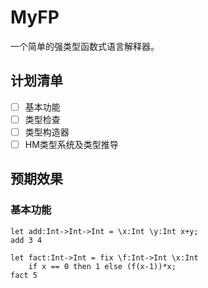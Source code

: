 # MyFP

一个简单的强类型函数式语言解释器。

## 计划清单

- [ ] 基本功能
- [ ] 类型检查
- [ ] 类型构造器
- [ ] HM类型系统及类型推导

## 预期效果

### 基本功能

```
let add:Int->Int->Int = \x:Int \y:Int x+y;
add 3 4
```

```
let fact:Int->Int = fix \f:Int->Int \x:Int
	if x == 0 then 1 else (f(x-1))*x;
fact 5
```
